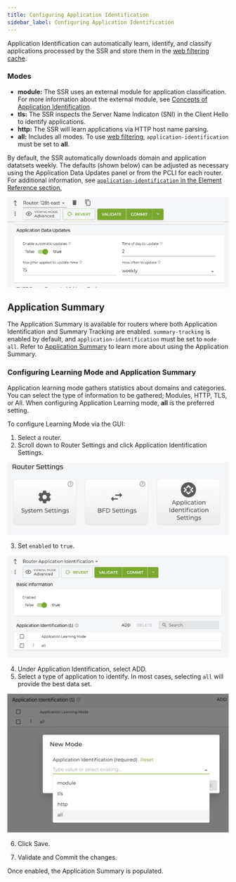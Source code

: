 ```yaml
---
title: Configuring Application Identification
sidebar_label: Configuring Application Identification
---
```


Application Identification can automatically learn, identify, and classify applications processed by the SSR and store them in the [web filtering cache](config_domain-based_web_filter.md#how-it-works). 

### Modes

- **module:** The SSR uses an external module for application classification. For more information about the external module, see [Concepts of Application Identification](concepts_appid.md).
- **tls:** The SSR inspects the Server Name Indicaton (SNI) in the Client Hello to identify applications.  
- **http:** The SSR will learn applications via HTTP host name parsing. 
- **all:** Includes all modes. To use [web filtering](config_domain-based_web_filter.md), `application-identification` must be set to **all**. 

By default, the SSR automatically downloads domain and application datatsets weekly. The defaults (shown below) can be adjusted as necessary using the Application Data Updates panel or from the PCLI for each router. For additional information, see [`application-identification` in the Element Reference section.](config_reference_guide.md#application-identification)

![Application Data Updates](/img/dbwf_app-id_updates.png)

## Application Summary

The Application Summary is available for routers where both Application Identification and Summary Tracking are enabled. `summary-tracking` is enabled by default, and `application-identification` must be set to `mode all`. Refer to [Application Summary](how_to_use_app_summary.md) to learn more about using the Application Summary. 

### Configuring Learning Mode and Application Summary

Application learning mode gathers statistics about domains and categories. You can select the type of information to be gathered; Modules, HTTP, TLS, or All. When configuring Application Learning mode, **all** is the preferred setting.

To configure Learning Mode via the GUI:
1. Select a router.
2. Scroll down to Router Settings and click Application Identification Settings.

![Application ID Setting Button](/img/config_app_learning1.png)

3. Set `enabled` to `true`.

![App ID Basic Info](/img/config_app_learning2.png)

4. Under Application Identification, select ADD.
5. Select a type of application to identify. In most cases, selecting `all` will provide the best data set.

![App Id Dropdown](/img/config_app_learning3.png)

6. Click Save.

7. Validate and Commit the changes. 

Once enabled, the Application Summary is populated. 

